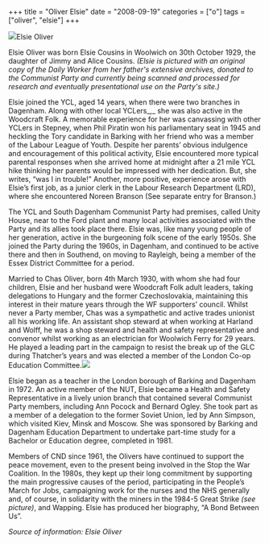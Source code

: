 +++
title = "Oliver Elsie"
date = "2008-09-19"
categories = ["o"]
tags = ["oliver", "elsie"]
+++

![](http://79.170.40.183/grahamstevenson.me.uk/images/stories/oliver%20elsie%20with%20first%20DW.JPG)Elsie Oliver

Elsie Oliver was born Elsie Cousins in Woolwich on 30th October 1929, the daughter of Jimmy and Alice Cousins. _(Elsie is pictured with an original copy of the Daily Worker from her father's extensive archives, donated to the Communist Party and currently being scanned and processed for research and eventually presentational use on the Party's site.)_

Elsie joined the YCL, aged 14 years, when there were two branches in Dagenham. Along with other local YCLers_,_ she was also active in the Woodcraft Folk. A memorable experience for her was canvassing with other YCLers in Stepney, when Phil Piratin won his parliamentary seat in 1945 and heckling the Tory candidate in Barking with her friend who was a member of the Labour League of Youth. Despite her parents’ obvious indulgence and encouragement of this political activity, Elsie encountered more typical parental responses when she arrived home at midnight after a 21 mile YCL hike thinking her parents would be impressed with her dedication. But, she writes, “was I in trouble!” Another, more positive, experience arose with Elsie’s first job, as a junior clerk in the Labour Research Department (LRD), where she encountered Noreen Branson (See separate entry for Branson.)

The YCL and South Dagenham Communist Party had premises, called Unity House, near to the Ford plant and many local activities associated with the Party and its allies took place there. Elsie was, like many young people of her generation, active in the burgeoning folk scene of the early 1950s. She joined the Party during the 1960s, in Dagenham, and continued to be active there and then in Southend, on moving to Rayleigh, being a member of the Essex District Committee for a period.

Married to Chas Oliver, born 4th March 1930, with whom she had four children, Elsie and her husband were Woodcraft Folk adult leaders, taking delegations to Hungary and the former Czechoslovakia, maintaining this interest in their mature years through the WF supporters’ council. Whilst never a Party member, Chas was a sympathetic and active trades unionist all his working life. An assistant shop steward at when working at Harland and Wolff, he was a shop steward and health and safety representative and convenor whilst working as an electrician for Woolwich Ferry for 29 years. He played a leading part in the campaign to resist the break up of the GLC during Thatcher’s years and was elected a member of the London Co-op Education Committee.![](http://79.170.40.183/grahamstevenson.me.uk/images/stories/Oliver%20Elsi1e(1).jpg)

Elsie began as a teacher in the London borough of Barking and Dagenham in 1972. An active member of the NUT, Elsie became a Health and Safety Representative in a lively union branch that contained several Communist Party members, including Ann Pocock and Bernard Ogley. She took part as a member of a delegation to the former Soviet Union, led by Ann Simpson, which visited Kiev, Minsk and Moscow. She was sponsored by Barking and Dagenham Education Department to undertake part-time study for a Bachelor or Education degree, completed in 1981.

Members of CND since 1961, the Olivers have continued to support the peace movement, even to the present being involved in the Stop the War Coalition. In the 1980s, they kept up their long commitment by supporting the main progressive causes of the period, participating in the People’s March for Jobs, campaigning work for the nurses and the NHS generally and, of course, in solidarity with the miners in the 1984-5 Great Strike _(see picture)_, and Wapping. Elsie has produced her biography, “A Bond Between Us”.

_Source of information: Elsie Oliver_
